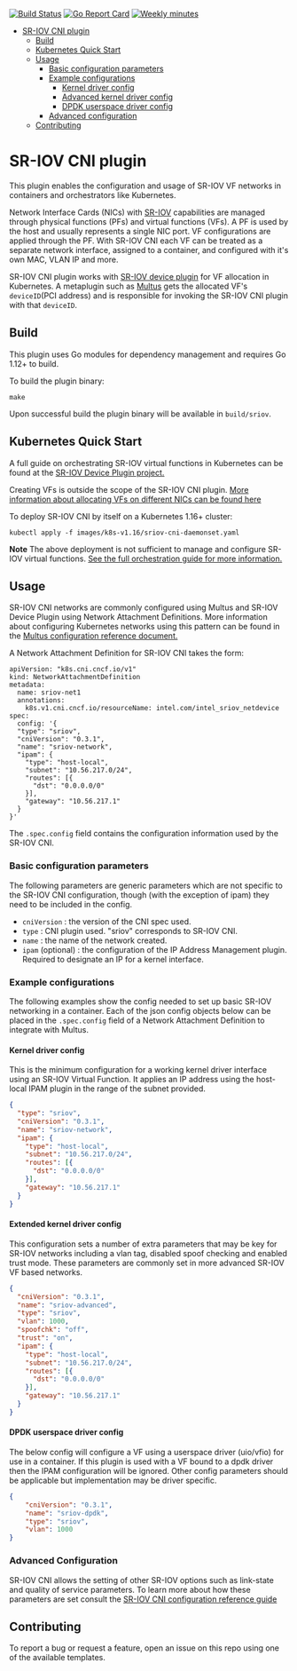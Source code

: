 [![Build Status](https://travis-ci.org/k8snetworkplumbingwg/sriov-cni.svg?branch=master)](https://travis-ci.org/k8snetworkplumbingwg/sriov-cni) [![Go Report Card](https://goreportcard.com/badge/github.com/k8snetworkplumbingwg/sriov-cni)](https://goreportcard.com/report/github.com/k8snetworkplumbingwg/sriov-cni) [![Weekly minutes](https://img.shields.io/badge/Weekly%20Meeting%20Minutes-Mon%203pm%20GMT-blue.svg?style=plastic)](https://docs.google.com/document/d/1sJQMHbxZdeYJPgAWK1aSt6yzZ4K_8es7woVIrwinVwI)

   * [SR-IOV CNI plugin](#sr-iov-cni-plugin)
      * [Build](#build)
      * [Kubernetes Quick Start](#kubernetes-quick-start)
      * [Usage](#usage)
         * [Basic configuration parameters](#basic-configuration-parameters)
         * [Example configurations](#example-configurations)
            * [Kernel driver config](#kernel-driver-config)
            * [Advanced kernel driver config](#advanced-kernel-driver-config)
            * [DPDK userspace driver config](#dpdk-userspace-driver-config)
         * [Advanced configuration](#advanced-configuration)
      * [Contributing](#contributing)

# SR-IOV CNI plugin
This plugin enables the configuration and usage of SR-IOV VF networks in containers and orchestrators like Kubernetes. 

Network Interface Cards (NICs) with [SR-IOV](http://blog.scottlowe.org/2009/12/02/what-is-sr-iov/) capabilities are managed through physical functions (PFs) and virtual functions (VFs). A PF is used by the host and usually represents a single NIC port. VF configurations are applied through the PF. With SR-IOV CNI each VF can be treated as a separate network interface, assigned to a container, and configured with it's own MAC, VLAN IP and more.

SR-IOV CNI plugin works with [SR-IOV device plugin](https://github.com/k8snetworkplumbingwg/sriov-network-device-plugin) for VF allocation in Kubernetes. A metaplugin such as [Multus](https://github.com/intel/multus-cni) gets the allocated VF's `deviceID`(PCI address) and is responsible for invoking the SR-IOV CNI plugin with that `deviceID`.

## Build

This plugin uses Go modules for dependency management and requires Go 1.12+ to build.

To build the plugin binary:

``
make
``

Upon successful build the plugin binary will be available in `build/sriov`.

## Kubernetes Quick Start
A full guide on orchestrating SR-IOV virtual functions in Kubernetes can be found at the [SR-IOV Device Plugin project.](https://github.com/k8snetworkplumbingwg/sriov-network-device-plugin#quick-start)

Creating VFs is outside the scope of the SR-IOV CNI plugin. [More information about allocating VFs on different NICs can be found here](https://github.com/k8snetworkplumbingwg/sriov-network-device-plugin/blob/master/docs/vf-setup.md)

To deploy SR-IOV CNI by itself on a Kubernetes 1.16+ cluster:

`kubectl apply -f images/k8s-v1.16/sriov-cni-daemonset.yaml`

**Note** The above deployment is not sufficient to manage and configure SR-IOV virtual functions. [See the full orchestration guide for more information.](https://github.com/k8snetworkplumbingwg/sriov-network-device-plugin#sr-iov-network-device-plugin)


## Usage
SR-IOV CNI networks are commonly configured using Multus and SR-IOV Device Plugin using Network Attachment Definitions. More information about configuring Kubernetes networks using this pattern can be found in the [Multus configuration reference document.](https://intel.github.io/multus-cni/doc/configuration.html)

A Network Attachment Definition for SR-IOV CNI takes the form:

```
apiVersion: "k8s.cni.cncf.io/v1"
kind: NetworkAttachmentDefinition
metadata:
  name: sriov-net1
  annotations:
    k8s.v1.cni.cncf.io/resourceName: intel.com/intel_sriov_netdevice
spec:
  config: '{
  "type": "sriov",
  "cniVersion": "0.3.1",
  "name": "sriov-network",
  "ipam": {
    "type": "host-local",
    "subnet": "10.56.217.0/24",
    "routes": [{
      "dst": "0.0.0.0/0"
    }],
    "gateway": "10.56.217.1"
  }
}'
```

The `.spec.config` field contains the configuration information used by the SR-IOV CNI.

### Basic configuration parameters 

The following parameters are generic parameters which are not specific to the SR-IOV CNI configuration, though (with the exception of ipam) they need to be included in the config.

* `cniVersion` : the version of the CNI spec used.
* `type` : CNI plugin used. "sriov" corresponds to SR-IOV CNI.
* `name` : the name of the network created.
* `ipam` (optional) : the configuration of the IP Address Management plugin. Required to designate an IP for a kernel interface.

### Example configurations
The following examples show the config needed to set up basic SR-IOV networking in a container. Each of the json config objects below can be placed in the `.spec.config` field of a Network Attachment Definition to integrate with Multus.

#### Kernel driver config
This is the minimum configuration for a working kernel driver interface using an SR-IOV Virtual Function. It applies an IP address using the host-local IPAM plugin in the range of the subnet provided. 

```json
{
  "type": "sriov",
  "cniVersion": "0.3.1",
  "name": "sriov-network",
  "ipam": {
    "type": "host-local",
    "subnet": "10.56.217.0/24",
    "routes": [{
      "dst": "0.0.0.0/0"
    }],
    "gateway": "10.56.217.1"
  }
}
```

#### Extended kernel driver config
This configuration sets a number of extra parameters that may be key for SR-IOV networks including a vlan tag, disabled spoof checking and enabled trust mode. These parameters are commonly set in more advanced SR-IOV VF based networks.

```json
{
  "cniVersion": "0.3.1",
  "name": "sriov-advanced",
  "type": "sriov",
  "vlan": 1000,
  "spoofchk": "off",
  "trust": "on",
  "ipam": {
    "type": "host-local",
    "subnet": "10.56.217.0/24",
    "routes": [{
      "dst": "0.0.0.0/0"
    }],
    "gateway": "10.56.217.1"
  }
}
```

#### DPDK userspace driver config

The below config will configure a VF using a userspace driver (uio/vfio) for use in a container. If this plugin is used with a VF bound to a dpdk driver then the IPAM configuration will be ignored. Other config parameters should be applicable but implementation may be driver specific. 

```json
{
    "cniVersion": "0.3.1",
    "name": "sriov-dpdk",
    "type": "sriov",
    "vlan": 1000
}
```

### Advanced Configuration 

SR-IOV CNI allows the setting of other SR-IOV options such as link-state and quality of service parameters. To learn more about how these parameters are set consult the [SR-IOV CNI configuration reference guide](docs/configuration-reference.md)  

## Contributing
To report a bug or request a feature, open an issue on this repo using one of the available templates.
